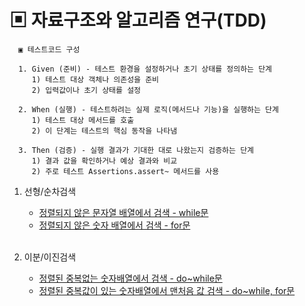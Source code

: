 # ▣ 자료구조와 알고리즘 연구(TDD)

      ▣ 테스트코드 구성

      1. Given (준비) - 테스트 환경을 설정하거나 초기 상태를 정의하는 단계
         1) 테스트 대상 객체나 의존성을 준비
         2) 입력값이나 초기 상태를 설정
      
      2. When (실행) - 테스트하려는 실제 로직(메서드나 기능)을 실행하는 단계
         1) 테스트 대상 메서드를 호출
         2) 이 단계는 테스트의 핵심 동작을 나타냄
   
      3. Then (검증) - 실행 결과가 기대한 대로 나왔는지 검증하는 단계
         1) 결과 값을 확인하거나 예상 결과와 비교
         2) 주로 테스트 Assertions.assert~ 메서드를 사용


1. 선형/순차검색

    - [정렬되지 않은 문자열 배열에서 검색 - while문][Ex10_1]
    - [정렬되지 않은 숫자 배열에서 검색 - for문][Ex10_2]
      <br /><br />
1. 이분/이진검색
   - [정렬된 중복없는 숫자배열에서 검색 - do~while문][Ex20_1]
   - [정렬된 중복값이 있는 숫자배열에서 맨처음 값 검색 - do~while, for문][Ex20_2]

[Ex10_1]: ./src/main/java/linear/Ex10_linearSearch_1.java
[Ex10_2]: ./src/main/java/linear/Ex10_linearSearch_2.java
[Ex20_1]: ./src/main/java/binary/Ex20_binarySearch_1.java
[Ex20_2]: ./src/main/java/binary/Ex20_binarySearch_2.java
[msi>d>algorithm]: .
